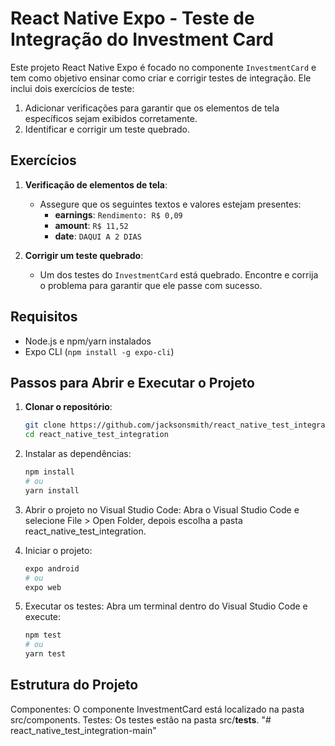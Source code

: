 # React Native Expo - Teste de Integração do Investment Card

Este projeto React Native Expo é focado no componente `InvestmentCard` e tem como objetivo ensinar como criar e corrigir testes de integração. Ele inclui dois exercícios de teste:

1. Adicionar verificações para garantir que os elementos de tela específicos sejam exibidos corretamente.
2. Identificar e corrigir um teste quebrado.

## Exercícios

1. **Verificação de elementos de tela**:
   - Assegure que os seguintes textos e valores estejam presentes:
     - **earnings**: `Rendimento: R$ 0,09`
     - **amount**: `R$ 11,52`
     - **date**: `DAQUI A 2 DIAS`

2. **Corrigir um teste quebrado**:
   - Um dos testes do `InvestmentCard` está quebrado. Encontre e corrija o problema para garantir que ele passe com sucesso.

## Requisitos

- Node.js e npm/yarn instalados
- Expo CLI (`npm install -g expo-cli`)

## Passos para Abrir e Executar o Projeto

1. **Clonar o repositório**:
   ```bash
   git clone https://github.com/jacksonsmith/react_native_test_integration.git
   cd react_native_test_integration
   ```
2. Instalar as dependências:

   ```bash
   npm install
   # ou
   yarn install
   ```
3. Abrir o projeto no Visual Studio Code:
Abra o Visual Studio Code e selecione File > Open Folder, depois escolha a pasta react_native_test_integration.

4. Iniciar o projeto:
   ```bash
   expo android
   # ou
   expo web
   ```
5. Executar os testes:
Abra um terminal dentro do Visual Studio Code e execute:
   ```bash
   npm test
   # ou
   yarn test
   ```

## Estrutura do Projeto
Componentes: O componente InvestmentCard está localizado na pasta src/components.
Testes: Os testes estão na pasta src/__tests__.
"# react_native_test_integration-main" 
